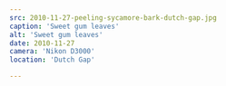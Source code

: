 ```yaml
---
src: 2010-11-27-peeling-sycamore-bark-dutch-gap.jpg
caption: 'Sweet gum leaves'
alt: 'Sweet gum leaves'
date: 2010-11-27
camera: 'Nikon D3000'
location: 'Dutch Gap'

---
```

